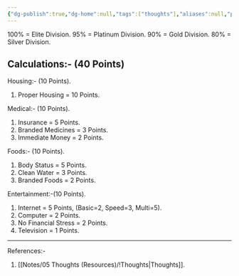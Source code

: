 ```yaml
---
{"dg-publish":true,"dg-home":null,"tags":["thoughts"],"aliases":null,"permalink":"/notes/05-thoughts-resources/living-wealth-status/","dgPassFrontmatter":true,"updated":"2025-05-02T12:25:22.408+05:30"}
---
```


100% = Elite Division.
95% = Platinum Division.
90% = Gold Division.
80% = Silver Division.

## Calculations:- (40 Points)

Housing:- (10 Points).
1. Proper Housing = 10 Points.

Medical:- (10 Points).
1. Insurance = 5 Points.
2. Branded Medicines = 3 Points.
3. Immediate Money = 2 Points.

Foods:- (10 Points).
1. Body Status = 5 Points.
2. Clean Water = 3 Points.
3. Branded Foods = 2 Points.

Entertainment:-(10 Points).
1. Internet = 5 Points, (Basic=2, Speed=3, Multi=5).
2. Computer = 2 Points.
3. No Financial Stress = 2 Points.
4. Television = 1 Points.

---
References:-
1. [[Notes/05 Thoughts (Resources)/!Thoughts\|Thoughts]].